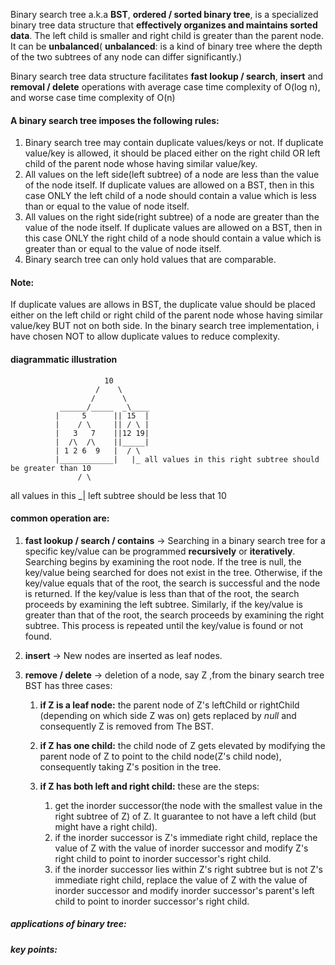  Binary search tree a.k.a **BST**, **ordered / sorted binary tree**, is a specialized binary tree data structure that **effectively organizes and maintains sorted data**. The left child is smaller and right child is greater than the parent node.  It can be **unbalanced**( **unbalanced**: is a kind of binary tree where the depth of the two subtrees of any node can differ significantly.)
 
 Binary search tree data structure facilitates **fast lookup / search**, **insert** and **removal / delete** operations with average case time complexity of O(log n), and worse case time complexity of O(n)


 #### A binary search tree imposes the following rules:
 1. Binary search tree may contain duplicate values/keys or not. If duplicate value/key is allowed, it should be placed either on the right child OR left child of the parent node whose having similar value/key.
 2. All values on the left side(left subtree) of a node are less than the value of the node itself. If duplicate values are allowed on a BST, then in this case ONLY the left child of a node should contain a value which is less than or equal to the value of node itself.
 3. All values on the right side(right subtree) of a node are greater than the value of the node itself. If duplicate values are allowed on a BST, then in this case ONLY the right child of a node should contain a value which is greater than or equal to the value of node itself.
 4. Binary search tree can only hold values that are comparable.

#### Note:
If duplicate values are allows in BST, the duplicate value should be placed either on the left child or right child of the parent node whose having similar value/key BUT not on both side.
In the binary search tree implementation, i have chosen NOT to allow duplicate values to reduce complexity.

#### diagrammatic illustration
                         10
                       /    \
                      /      \
               ______/_____  _\____
              |     5      || 15  |
              |    / \     || / \ |
              |   3   7    ||12 19|
              |  /\  /\    ||_____|  
              | 1 2 6  9   |  / \
              |____________|   |_ all values in this right subtree should be greater than 10
                   / \
all values in this _|
left subtree should be less that 10


#### common operation are:
1. **fast lookup / search / contains** -> Searching in a binary search tree for a specific key/value can be programmed **recursively** or **iteratively**. Searching begins by examining the root node. If the tree is null, the key/value being searched for does not exist in the tree. Otherwise, if the key/value equals that of the root, the search is successful and the node is returned. If the key/value is less than that of the root, the search proceeds by examining the left subtree. Similarly, if the key/value is greater than that of the root, the search proceeds by examining the right subtree. This process is repeated until the key/value is found or not found.
   
2. **insert** -> New nodes are inserted as leaf nodes.
   
3. **remove / delete** -> deletion of a node, say Z ,from the binary search tree BST has three cases:
   1. **if Z is a leaf node:** the parent node of Z's leftChild or rightChild (depending on which side Z was on) gets replaced by *null* and consequently Z is removed from The BST.
   
   2. **if Z has one child:** the child node of Z gets elevated by modifying the parent node of Z to point to the child node(Z's child node), consequently taking Z's position in the tree.
   

   3. **if Z has both left and right child:** these are the steps:
      1. get the inorder successor(the node with the smallest value in the right subtree of Z) of Z. It guarantee to not have a left child (but might have a right child).
      2. if the inorder successor is Z's immediate right child, replace the value of Z with the value of inorder successor and modify Z's right child to point to inorder successor's right child.
      3. if the inorder successor lies within Z's right subtree but is not Z's immediate right child, replace the value of Z with the value of inorder successor and modify inorder successor's parent's left child to point to inorder successor's right child.
   

##### applications of binary tree:                                                     


##### key points:


